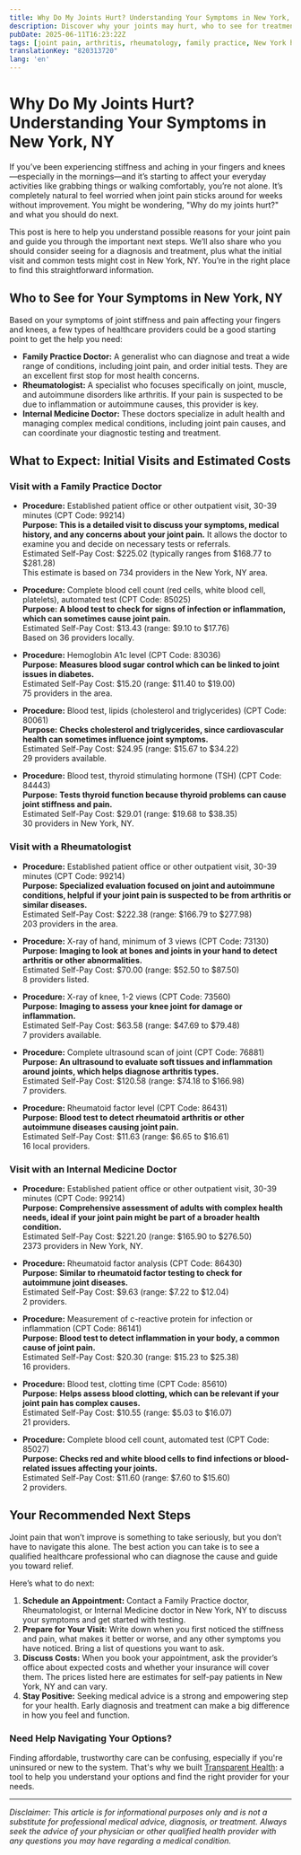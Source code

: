 ```yaml
---
title: Why Do My Joints Hurt? Understanding Your Symptoms in New York, NY  
description: Discover why your joints may hurt, who to see for treatment, and estimated healthcare costs in New York, NY for joint pain symptoms.  
pubDate: 2025-06-11T16:23:22Z
tags: [joint pain, arthritis, rheumatology, family practice, New York healthcare, healthcare costs]
translationKey: "820313720"
lang: 'en'
---
```


# Why Do My Joints Hurt? Understanding Your Symptoms in New York, NY

If you’ve been experiencing stiffness and aching in your fingers and knees—especially in the mornings—and it’s starting to affect your everyday activities like grabbing things or walking comfortably, you’re not alone. It’s completely natural to feel worried when joint pain sticks around for weeks without improvement. You might be wondering, "Why do my joints hurt?" and what you should do next.

This post is here to help you understand possible reasons for your joint pain and guide you through the important next steps. We’ll also share who you should consider seeing for a diagnosis and treatment, plus what the initial visit and common tests might cost in New York, NY. You’re in the right place to find this straightforward information.

## Who to See for Your Symptoms in New York, NY

Based on your symptoms of joint stiffness and pain affecting your fingers and knees, a few types of healthcare providers could be a good starting point to get the help you need:

- **Family Practice Doctor:** A generalist who can diagnose and treat a wide range of conditions, including joint pain, and order initial tests. They are an excellent first stop for most health concerns.  
- **Rheumatologist:** A specialist who focuses specifically on joint, muscle, and autoimmune disorders like arthritis. If your pain is suspected to be due to inflammation or autoimmune causes, this provider is key.  
- **Internal Medicine Doctor:** These doctors specialize in adult health and managing complex medical conditions, including joint pain causes, and can coordinate your diagnostic testing and treatment.

## What to Expect: Initial Visits and Estimated Costs

### Visit with a Family Practice Doctor

- **Procedure:** Established patient office or other outpatient visit, 30-39 minutes (CPT Code: 99214)  
  **Purpose:** **This is a detailed visit to discuss your symptoms, medical history, and any concerns about your joint pain.** It allows the doctor to examine you and decide on necessary tests or referrals.  
  Estimated Self-Pay Cost: $225.02 (typically ranges from $168.77 to $281.28)  
  This estimate is based on 734 providers in the New York, NY area.

- **Procedure:** Complete blood cell count (red cells, white blood cell, platelets), automated test (CPT Code: 85025)  
  **Purpose:** **A blood test to check for signs of infection or inflammation, which can sometimes cause joint pain.**  
  Estimated Self-Pay Cost: $13.43 (range: $9.10 to $17.76)  
  Based on 36 providers locally.

- **Procedure:** Hemoglobin A1c level (CPT Code: 83036)  
  **Purpose:** **Measures blood sugar control which can be linked to joint issues in diabetes.**  
  Estimated Self-Pay Cost: $15.20 (range: $11.40 to $19.00)  
  75 providers in the area.

- **Procedure:** Blood test, lipids (cholesterol and triglycerides) (CPT Code: 80061)  
  **Purpose:** **Checks cholesterol and triglycerides, since cardiovascular health can sometimes influence joint symptoms.**  
  Estimated Self-Pay Cost: $24.95 (range: $15.67 to $34.22)  
  29 providers available.

- **Procedure:** Blood test, thyroid stimulating hormone (TSH) (CPT Code: 84443)  
  **Purpose:** **Tests thyroid function because thyroid problems can cause joint stiffness and pain.**  
  Estimated Self-Pay Cost: $29.01 (range: $19.68 to $38.35)  
  30 providers in New York, NY.

### Visit with a Rheumatologist

- **Procedure:** Established patient office or other outpatient visit, 30-39 minutes (CPT Code: 99214)  
  **Purpose:** **Specialized evaluation focused on joint and autoimmune conditions, helpful if your joint pain is suspected to be from arthritis or similar diseases.**  
  Estimated Self-Pay Cost: $222.38 (range: $166.79 to $277.98)  
  203 providers in the area.

- **Procedure:** X-ray of hand, minimum of 3 views (CPT Code: 73130)  
  **Purpose:** **Imaging to look at bones and joints in your hand to detect arthritis or other abnormalities.**  
  Estimated Self-Pay Cost: $70.00 (range: $52.50 to $87.50)  
  8 providers listed.

- **Procedure:** X-ray of knee, 1-2 views (CPT Code: 73560)  
  **Purpose:** **Imaging to assess your knee joint for damage or inflammation.**  
  Estimated Self-Pay Cost: $63.58 (range: $47.69 to $79.48)  
  7 providers available.

- **Procedure:** Complete ultrasound scan of joint (CPT Code: 76881)  
  **Purpose:** **An ultrasound to evaluate soft tissues and inflammation around joints, which helps diagnose arthritis types.**  
  Estimated Self-Pay Cost: $120.58 (range: $74.18 to $166.98)  
  7 providers.

- **Procedure:** Rheumatoid factor level (CPT Code: 86431)  
  **Purpose:** **Blood test to detect rheumatoid arthritis or other autoimmune diseases causing joint pain.**  
  Estimated Self-Pay Cost: $11.63 (range: $6.65 to $16.61)  
  16 local providers.

### Visit with an Internal Medicine Doctor

- **Procedure:** Established patient office or other outpatient visit, 30-39 minutes (CPT Code: 99214)  
  **Purpose:** **Comprehensive assessment of adults with complex health needs, ideal if your joint pain might be part of a broader health condition.**  
  Estimated Self-Pay Cost: $221.20 (range: $165.90 to $276.50)  
  2373 providers in New York, NY.

- **Procedure:** Rheumatoid factor analysis (CPT Code: 86430)  
  **Purpose:** **Similar to rheumatoid factor testing to check for autoimmune joint diseases.**  
  Estimated Self-Pay Cost: $9.63 (range: $7.22 to $12.04)  
  2 providers.

- **Procedure:** Measurement of c-reactive protein for infection or inflammation (CPT Code: 86141)  
  **Purpose:** **Blood test to detect inflammation in your body, a common cause of joint pain.**  
  Estimated Self-Pay Cost: $20.30 (range: $15.23 to $25.38)  
  16 providers.

- **Procedure:** Blood test, clotting time (CPT Code: 85610)  
  **Purpose:** **Helps assess blood clotting, which can be relevant if your joint pain has complex causes.**  
  Estimated Self-Pay Cost: $10.55 (range: $5.03 to $16.07)  
  21 providers.

- **Procedure:** Complete blood cell count, automated test (CPT Code: 85027)  
  **Purpose:** **Checks red and white blood cells to find infections or blood-related issues affecting your joints.**  
  Estimated Self-Pay Cost: $11.60 (range: $7.60 to $15.60)  
  2 providers.



## Your Recommended Next Steps

Joint pain that won’t improve is something to take seriously, but you don’t have to navigate this alone. The best action you can take is to see a qualified healthcare professional who can diagnose the cause and guide you toward relief.

Here’s what to do next:

1. **Schedule an Appointment:** Contact a Family Practice doctor, Rheumatologist, or Internal Medicine doctor in New York, NY to discuss your symptoms and get started with testing.  
2. **Prepare for Your Visit:** Write down when you first noticed the stiffness and pain, what makes it better or worse, and any other symptoms you have noticed. Bring a list of questions you want to ask.  
3. **Discuss Costs:** When you book your appointment, ask the provider’s office about expected costs and whether your insurance will cover them. The prices listed here are estimates for self-pay patients in New York, NY and can vary.  
4. **Stay Positive:** Seeking medical advice is a strong and empowering step for your health. Early diagnosis and treatment can make a big difference in how you feel and function.

### Need Help Navigating Your Options?

Finding affordable, trustworthy care can be confusing, especially if you're uninsured or new to the system. That's why we built [Transparent Health](https://transparenthealth.ai): a tool to help you understand your options and find the right provider for your needs.

---

*Disclaimer: This article is for informational purposes only and is not a substitute for professional medical advice, diagnosis, or treatment. Always seek the advice of your physician or other qualified health provider with any questions you may have regarding a medical condition.*